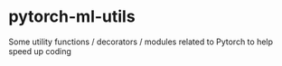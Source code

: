 # pytorch-ml-utils
 Some utility functions / decorators / modules related to Pytorch to help speed up coding
